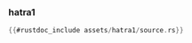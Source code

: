 ### hatra1

```rust
{{#rustdoc_include assets/hatra1/source.rs}}
```
<div class="flex-container vis_block" style="position:relative; margin-left:-75px; margin-right:-75px; display: flex;">
	<object type="image/svg+xml" class="hatra1 code_panel" data="assets/hatra1/vis_code.svg"></object>
	<object type="image/svg+xml" class="hatra1 tl_panel" data="assets/hatra1/vis_timeline.svg" style="width: auto;" onmouseenter="helpers('hatra1')"></object>
</div>